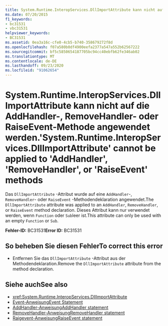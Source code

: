 ```yaml
---
title: System.Runtime.InteropServices.DllImportAttribute kann nicht auf die AddHandler-, RemoveHandler- oder RaiseEvent-Methode angewendet werden.
ms.date: 07/20/2015
f1_keywords:
- bc31531
- vbc31531
helpviewer_keywords:
- BC31531
ms.assetid: 0ea3a16c-cfe0-4cb5-b740-358679272f8d
ms.openlocfilehash: f07a580b0df4900eefa2377a547a552b62567222
ms.sourcegitcommit: bf5c5850654187705bc94cc40ebfb62fe346ab02
ms.translationtype: MT
ms.contentlocale: de-DE
ms.lasthandoff: 09/23/2020
ms.locfileid: "91062654"
---
```

# <a name="systemruntimeinteropservicesdllimportattribute-cannot-be-applied-to-addhandler-removehandler-or-raiseevent-methods"></a><span data-ttu-id="115a4-102">System.Runtime.InteropServices.DllImportAttribute kann nicht auf die AddHandler-, RemoveHandler- oder RaiseEvent-Methode angewendet werden.</span><span class="sxs-lookup"><span data-stu-id="115a4-102">'System.Runtime.InteropServices.DllImportAttribute' cannot be applied to 'AddHandler', 'RemoveHandler', or 'RaiseEvent' methods</span></span>

<span data-ttu-id="115a4-103">Das `DllImportAttribute` -Attribut wurde auf eine `AddHandler`-, `RemoveHandler`- oder `RaiseEvent` -Methodendeklaration angewendet.</span><span class="sxs-lookup"><span data-stu-id="115a4-103">The `DllImportAttribute` attribute was applied to an `AddHandler`, `RemoveHandler`, or `RaiseEvent` method declaration.</span></span> <span data-ttu-id="115a4-104">Dieses Attribut kann nur verwendet werden, wenn `Function` oder `Sub`leer ist.</span><span class="sxs-lookup"><span data-stu-id="115a4-104">This attribute can only be used with an empty `Function` or `Sub`.</span></span>  
  
 <span data-ttu-id="115a4-105">**Fehler-ID:** BC31531</span><span class="sxs-lookup"><span data-stu-id="115a4-105">**Error ID:** BC31531</span></span>  
  
## <a name="to-correct-this-error"></a><span data-ttu-id="115a4-106">So beheben Sie diesen Fehler</span><span class="sxs-lookup"><span data-stu-id="115a4-106">To correct this error</span></span>  
  
- <span data-ttu-id="115a4-107">Entfernen Sie das `DllImportAttribute` -Attribut aus der Methodendeklaration.</span><span class="sxs-lookup"><span data-stu-id="115a4-107">Remove the `DllImportAttribute` attribute from the method declaration.</span></span>  
  
## <a name="see-also"></a><span data-ttu-id="115a4-108">Siehe auch</span><span class="sxs-lookup"><span data-stu-id="115a4-108">See also</span></span>

- <xref:System.Runtime.InteropServices.DllImportAttribute>
- [<span data-ttu-id="115a4-109">Event-Anweisung</span><span class="sxs-lookup"><span data-stu-id="115a4-109">Event Statement</span></span>](../language-reference/statements/event-statement.md)
- [<span data-ttu-id="115a4-110">AddHandler-Anweisung</span><span class="sxs-lookup"><span data-stu-id="115a4-110">AddHandler statement</span></span>](../language-reference/statements/addhandler-statement.md)
- [<span data-ttu-id="115a4-111">RemoveHandler-Anweisung</span><span class="sxs-lookup"><span data-stu-id="115a4-111">RemoveHandler statement</span></span>](../language-reference/statements/removehandler-statement.md)
- [<span data-ttu-id="115a4-112">Raigevent-Anweisung</span><span class="sxs-lookup"><span data-stu-id="115a4-112">RaiseEvent statement</span></span>](../language-reference/statements/raiseevent-statement.md)
